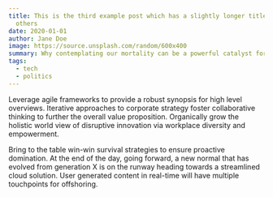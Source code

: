 ```yaml
---
title: This is the third example post which has a slightly longer title than the
  others
date: 2020-01-01
author: Jane Doe
image: https://source.unsplash.com/random/600x400
summary: Why contemplating our mortality can be a powerful catalyst for change
tags:
  - tech
  - politics
---
```

Leverage agile frameworks to provide a robust synopsis for high level overviews. Iterative approaches to corporate strategy foster collaborative thinking to further the overall value proposition. Organically grow the holistic world view of disruptive innovation via workplace diversity and empowerment.

Bring to the table win-win survival strategies to ensure proactive domination. At the end of the day, going forward, a new normal that has evolved from generation X is on the runway heading towards a streamlined cloud solution. User generated content in real-time will have multiple touchpoints for offshoring.